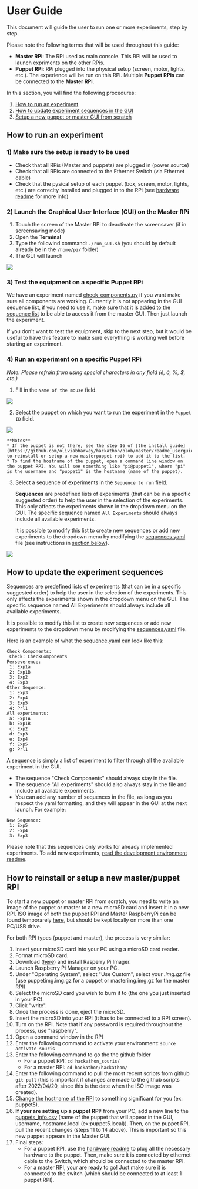 # User Guide

This document will guide the user to run one or more experiments, step by step.

Please note the following terms that will be used throughout this guide:

- **Master RPi**: The RPi used as main console. This RPi will be used to launch expriments on the other RPis.
- **Puppet RPi**: RPi plugged into the physical setup (screen, motor, lights, etc.). The experience will be run on this RPi. Multiple **Puppet RPis** can be connected to the **Master RPi**.


In this section, you will find the following procedures:
1) [How to run an experiment](https://github.com/oliviabharvey/hackathon/blob/master/readme_userguide.md#how-to-run-an-experiment)
2) [How to update experiment sequences in the GUI](https://github.com/oliviabharvey/hackathon/blob/master/readme_userguide.md#how-to-update-the-experiment-sequences)
3) [Setup a new puppet or master GUI from scratch](https://github.com/oliviabharvey/hackathon/blob/master/readme_userguide.md#how-to-reinstall-or-setup-a-new-masterpuppet-rpi)

## How to run an experiment

### 1) Make sure the setup is ready to be used

* Check that all RPis (Master and puppets) are plugged in (power source)
* Check that all RPis are connected to the Ethernet Switch (via Ethernet cable)
* Check that the pysical setup of each puppet (box, screen, motor, lights, etc.) are correclty installed and plugged in to the RPi (see [hardware readme](https://github.com/oliviabharvey/hackathon/blob/master/hardware/readme_hardware.md) for more info)

### 2) Launch the Graphical User Interface (GUI) on the Master RPi

1. Touch the screen of the Master RPi to deactivate the screensaver (if in screensaving mode)
2. Open the **Terminal**
3. Type the followind command: `./run_GUI.sh` (you should by default already be in the `/home/pi/` folder)
4. The GUI will launch

![](https://github.com/oliviabharvey/hackathon/blob/master/images_for_readme/empty.png)

### 3) Test the equipment on a specific **Puppet RPi**

We have an experiment named [check_components.py](https://github.com/oliviabharvey/hackathon/blob/master/experiments/check_components.py) if you want make sure all components are working. Currently it is not appearing in the GUI sequence list, if you need to use it, make sure that it is [added to the sequence list](https://github.com/oliviabharvey/hackathon/blob/master/readme_userguide.md#how-to-update-the-experiment-sequences) to be able to access it from the master GUI. Then just launch the experiment.

If you don't want to test the equipment, skip to the next step, but it would be useful to have this feature to make sure everything is working well before starting an experiment.

### 4) Run an experiment on a specific **Puppet RPi**

*Note: Please refrain from using special characters in any field (é, à, %, $, etc.)*

1. Fill in the `Name of the mouse` field.

![](https://github.com/oliviabharvey/hackathon/blob/master/images_for_readme/Name.png)

2. Select the puppet on which you want to run the experiment in the `Puppet ID` field.

![](https://github.com/oliviabharvey/hackathon/blob/master/images_for_readme/puppet.png)

    **Notes**
    * If the puppet is not there, see the step 16 of [the install guide](https://github.com/oliviabharvey/hackathon/blob/master/readme_userguide.md#how-to-reinstall-or-setup-a-new-masterpuppet-rpi) to add it to the list.
    * To find the hostname of the puppet, open a command line window on the puppet RPI. You will see something like "pi@puppet1", where "pi" is the username and "puppet1" is the hostname (name of the puppet).

3. Select a sequence of experiments in the `Sequence to run` field.

    **Sequences** are predefined lists of experiments (that can be in a specific suggested order) to help the user in the selection of the experiments. This only affects the experiments shown in the dropdown menu on the GUI. The specific sequence named `All Experiments` should always include all available experiments.

    It is possible to modify this list to create new sequences or add new experiments to the dropdown menu by modifying the [sequences.yaml](https://github.com/oliviabharvey/hackathon/blob/master/sequences.yaml) file (see instructions in [section below](https://github.com/oliviabharvey/hackathon/blob/master/readme_userguide.md#how-to-update-the-experiment-sequences)).



![](https://github.com/oliviabharvey/hackathon/blob/master/images_for_readme/exp_all.png)



## How to update the experiment sequences

Sequences are predefined lists of experiments (that can be in a specific suggested order) to help the user in the selection of the experiments. This only affects the experiments shown in the dropdown menu on the GUI. The specific sequence named All Experiments should always include all available experiments.

 It is possible to modify this list to create new sequences or add new experiments to the dropdown menu by modifying the [sequences.yaml](https://github.com/oliviabharvey/hackathon/blob/master/sequences.yaml) file.

Here is an example of what the [sequence.yaml](https://github.com/oliviabharvey/hackathon/blob/master/sequences.yaml) can look like this:

```
Check Components:
 Check: CheckComponents
Perseverence:
 1: Exp1a
 2: Exp1B
 3: Exp2
 4: Exp3
Other Sequence:
 1: Exp3
 2: Exp4
 3: Exp5
 4: Prl1
All experiments:
 a: Exp1A
 b: Exp1B
 c: Exp2
 d: Exp3
 e: Exp4
 f: Exp5
 g: Prl1
```

A sequence is simply a list of experiment to filter through all the available experiment in the GUI.

* The sequence "Check Components" should always stay in the file.
* The sequence "All experiments" should also always stay in the file and include all available experiments.
* You can add any number of sequences in the file, as long as you respect the yaml formatting, and they will appear in the GUI at the next launch. For example:

```
New Sequence:
 1: Exp5
 2: Exp4
 3: Exp3
```

Please note that this sequences only works for already implemented experiments. To add new experiments, [read the development environment readme](https://github.com/oliviabharvey/hackathon/blob/master/readme_development_environment.md#2-experiments-setup).

## How to reinstall or setup a new master/puppet RPI

To start a new puppet or master RPI from scratch, you need to write an image of the puppet or master to a new microSD card and insert it in a new RPI. ISO image of both the puppet RPI and Master RaspberryPi can be found temporarely [here](https://drive.google.com/drive/folders/1dRwQIU48NYPIhd8pfDT68SfZ8-5DPNCz?usp=sharing), but should be kept locally on more than one PC/USB drive. 

For both RPI types (puppet and master), the process is very similar: 

1. Insert your microSD card into your PC using a microSD card reader.
2. Format microSD card.
3. Download ([here](https://www.raspberrypi.com/software/)) and install Rasperry Pi Imager.
4. Launch Raspberry Pi Manager on your PC.
5. Under "Operating System", select "Use Custom", select your *.img.gz* file (use puppetimg.img.gz for a puppet or masterimg.img.gz for the master RPI)
6. Select the microSD card you wish to burn it to (the one you just inserted in your PC).
7. Click "write".
8. Once the process is done, eject the microSD.
9. Insert the microSD into your RPI (it has to be connected to a RPI screen).
10. Turn on the RPI. Note that if any password is required throughout the process, use "raspberry".
11. Open a command window in the RPI
12. Enter the following command to activate your environment: `source activate souris`
13. Enter the following command to go the the github folder 
    * For a puppet RPI: `cd hackathon_souris/`
    * For a master RPI: `cd hackathon/hackathon/`
14. Enter the following command to pull the most recent scripts from github `git pull` (this is important if changes are made to the github scripts after 2022/04/20, since this is the date when the ISO image was created).
15. [Change the hostname of the RPI](https://thepihut.com/blogs/raspberry-pi-tutorials/19668676-renaming-your-raspberry-pi-the-hostname) to something significant for you (ex: puppet5).
16. **If your are setting up a puppet RPI:** from your PC, add a new line to the [puppets_info.csv](https://github.com/oliviabharvey/hackathon/blob/master/puppets_info.csv) (name of the puppet that will appear in the GUI, username, hostname.local (ex:puppet5.local)). Then, on the puppet RPI, pull the recent changes (steps 11 to 14 above). This is important so this new puppet appears in the Master GUI. 
17. Final steps:
    * For a puppet RPI, use the [hardware readme](https://github.com/oliviabharvey/hackathon/blob/master/hardware/readme_hardware.md) to plug all the necessary hardware to the puppet. Then, make sure it is connected by ethernet cable to the Switch, which should be connected to the master RPI.
    * For a master RPI, your are ready to go! Just make sure it is connected to the switch (which should be connected to at least 1 puppet RPI).

